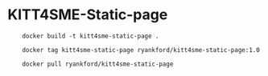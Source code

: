 # KITT4SME-Static-page
```
    docker build -t kitt4sme-static-page .

    docker tag kitt4sme-static-page ryankford/kitt4sme-static-page:1.0

    docker pull ryankford/kitt4sme-static-page
```
